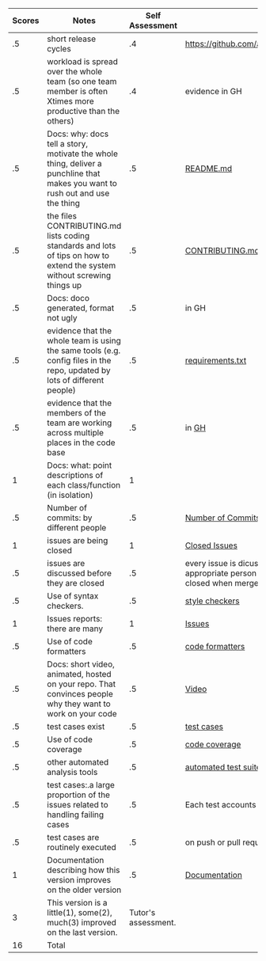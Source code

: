 |Scores|Notes|Self Assessment| Evidence|
|-|-----|--|---------|
|.5| short release cycles|.4|https://github.com/aakriti0fnu/cheapBuy/graphs/contributors|
|.5| workload is spread over the whole team (so one team member is often Xtimes more productive than the others)|.4|evidence in GH|
|.5| Docs: why: docs tell a story, motivate the whole thing, deliver a punchline that makes you want to rush out and use the thing |.5|[README.md](https://github.com/aakriti0fnu/cheapBuy/blob/main/README.md)|
|.5|the files CONTRIBUTING.md lists coding standards and lots of tips on how to extend the system without screwing things up  |.5|[CONTRIBUTING.md](https://github.com/aakriti0fnu/cheapBuy/blob/main/CONTRIBUTING.md)|
|.5|Docs: doco generated, format not ugly |.5|in GH|
|.5|evidence that the whole team is using the same tools (e.g. config files in the repo, updated by lots of different people) |.5|[requirements.txt](https://github.com/aakriti0fnu/cheapBuy/blob/main/requirements.txt)|
|.5|evidence that the members of the team are working across multiple places in the code base |.5|in [GH](https://github.com/aakriti0fnu/cheapBuy/graphs/contributors)|
|1|Docs: what: point descriptions of each class/function (in isolation) |1||
|.5|Number of commits: by different people  |.5|[Number of Commits](https://github.com/aakriti0fnu/cheapBuy/graphs/commit-activity)|
|1|issues are being closed |1|[Closed Issues](https://github.com/aakriti0fnu/cheapBuy/issues?q=is%3Aissue+is%3Aclosed)|
|.5|issues are discussed before they are closed |.5| every issue is dicussed by all, then assigned to one appropriate person for closure. The issue is tied to a PR and closed when merged.|
|.5|Use of syntax checkers. |.5|[style checkers](https://github.com/aakriti0fnu/cheapBuy/blob/main/.github/workflows/style_checker.yml)|
|1|Issues reports: there are many |1|[Issues](https://github.com/aakriti0fnu/cheapBuy/issues)|
|.5|Use of code formatters|.5|[code formatters](https://github.com/aakriti0fnu/cheapBuy/blob/main/.github/workflows/code_formatter.yml)|
|.5|Docs: short video, animated, hosted on your repo. That convinces people why they want to work on your code|.5|[Video](https://www.youtube.com/watch?v=Qnri93RAxII)|
|.5|test cases exist |.5|[test cases](https://github.com/aakriti0fnu/cheapBuy/tree/main/tests)|
|.5|Use of code coverage |.5|[code coverage](https://github.com/aakriti0fnu/cheapBuy/blob/main/.github/workflows/lint_test_cov.yml)|
|.5|other automated analysis tools |.5|[automated test suite](https://github.com/aakriti0fnu/cheapBuy/blob/main/.github/workflows/lint_test_cov.yml)|
|.5|test cases:.a large proportion of the issues related to handling failing cases |.5|Each test accounts for failing scenarios|
|.5|test cases are routinely executed |.5|on push or pull requests, tests are run |
|1|Documentation describing how this version improves on the older version|.5|[Documentation]()|
|3|This version is a little(1), some(2), much(3) improved on the last version.|Tutor's assessment.| 
|16| Total|

